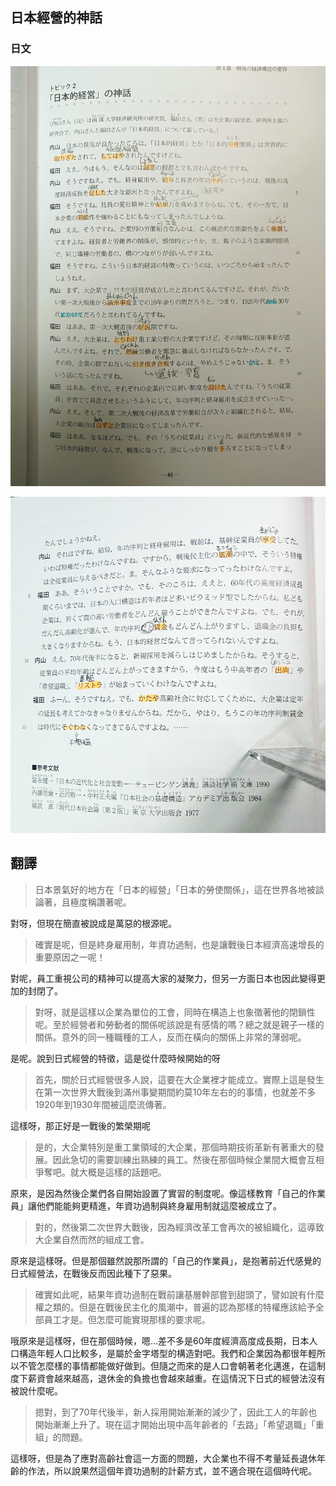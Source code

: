 ## 日本經營的神話

### 日文
![](04-2-1.JPG)

![](04-2-2.JPG)

## 翻譯
> 日本景氣好的地方在「日本的經營」「日本的勞使關係」，這在世界各地被談論著，且極度稱讚著呢。

對呀，但現在簡直被說成是萬惡的根源呢。

> 確實是呢，但是終身雇用制，年資功過制，也是讓戰後日本經濟高速增長的重要原因之一呢！

對呢，員工重視公司的精神可以提高大家的凝聚力，但另一方面日本也因此變得更加的封閉了。
> 對呀，就是這樣以企業為單位的工會，同時在構造上也象徵著他的閉鎖性呢。至於經營者和勞動者的關係呢該說是有感情的嗎？總之就是親子一樣的關係。意外的同一種職種的工人，反而在橫向的關係上非常的薄弱呢。

是呢。說到日式經營的特徵，這是從什麼時候開始的呀

> 首先，關於日式經營很多人說，這要在大企業裡才能成立。實際上這是發生在第一次世界大戰後到滿州事變期間約莫10年左右的的事情，也就差不多1920年到1930年間被這麼流傳著。

這樣呀，那正好是一戰後的繁榮期呢

> 是的，大企業特別是重工業領域的大企業，那個時期技術革新有著重大的發展。因此急切的需要訓練出熟練的員工。然後在那個時候企業間大概會互相爭奪吧。就大概是這樣的話題吧。

原來，是因為然後企業們各自開始設置了實習的制度呢。像這樣教育「自己的作業員」讓他們能能夠更精進，年資功過制與終身雇用制就這麼被成立了。

> 對的，然後第二次世界大戰後，因為經濟改革工會再次的被組織化，這導致大企業自然而然的組成工會。

原來是這樣呀。但是那個雖然說那所謂的「自己的作業員」，是抱著前近代感覺的日式經營法，在戰後反而因此種下了惡果。

> 確實如此呢，結果年資功過制在戰前讓基層幹部嘗到甜頭了，譬如說有什麼權之類的。但是在戰後民主化的風潮中，普遍的認為那樣的特權應該給予全部員工才是。但怎麼可能實現那樣的要求呢。

哦原來是這樣呀，但在那個時候，嗯...差不多是60年度經濟高度成長期，日本人口構造年輕人口比較多，是屬於金字塔型的構造對吧。我們和企業因為都很年輕所以不管怎麼樣的事情都能做好做到。但隨之而來的是人口會朝著老化邁進，在這制度下薪資會越來越高，退休金的負擔也會越來越重。在這情況下日式的經營法沒有被說什麼呢。

> 摁對，到了70年代後半，新人採用開始漸漸的減少了，因此工人的年齡也開始漸漸上升了。現在這才開始出現中高年齡者的「去路」「希望退職」「重組」的問題。

這樣呀，但是為了應對高齡社會這一方面的問題，大企業也不得不考量延長退休年齡的作法，所以說果然這個年資功過制的計薪方式，並不適合現在這個時代呢。
